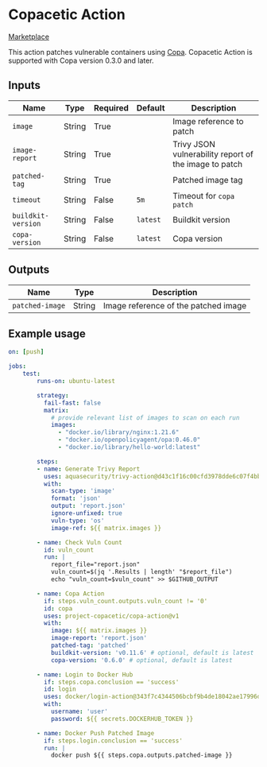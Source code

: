 # Copacetic Action

[Marketplace](https://github.com/marketplace/actions/copacetic-action)

This action patches vulnerable containers using [Copa](https://github.com/project-copacetic/copacetic).
Copacetic Action is supported with Copa version 0.3.0 and later.

## Inputs

| Name               | Type   | Required | Default  | Description                                           |
| ------------------ | ------ | -------- | -------- | ----------------------------------------------------- |
| `image`            | String | True     |          | Image reference to patch                              |
| `image-report`     | String | True     |          | Trivy JSON vulnerability report of the image to patch |
| `patched-tag`      | String | True     |          | Patched image tag                                     |
| `timeout`          | String | False    | `5m`     | Timeout for `copa patch`                              |
| `buildkit-version` | String | False    | `latest` | Buildkit version                                      |
| `copa-version`     | String | False    | `latest` | Copa version                                          |

## Outputs

| Name            | Type   | Description                          |
| --------------- | ------ | ------------------------------------ |
| `patched-image` | String | Image reference of the patched image |

## Example usage

```yaml
on: [push]

jobs:
    test:
        runs-on: ubuntu-latest

        strategy:
          fail-fast: false
          matrix:
            # provide relevant list of images to scan on each run
            images:
              - "docker.io/library/nginx:1.21.6"
              - "docker.io/openpolicyagent/opa:0.46.0"
              - "docker.io/library/hello-world:latest"

        steps:
        - name: Generate Trivy Report
          uses: aquasecurity/trivy-action@d43c1f16c00cfd3978dde6c07f4bbcf9eb6993ca # 0.16.1
          with:
            scan-type: 'image'
            format: 'json'
            output: 'report.json'
            ignore-unfixed: true
            vuln-type: 'os'
            image-ref: ${{ matrix.images }}

        - name: Check Vuln Count
          id: vuln_count
          run: |
            report_file="report.json"
            vuln_count=$(jq '.Results | length' "$report_file")
            echo "vuln_count=$vuln_count" >> $GITHUB_OUTPUT

        - name: Copa Action
          if: steps.vuln_count.outputs.vuln_count != '0'
          id: copa
          uses: project-copacetic/copa-action@v1
          with:
            image: ${{ matrix.images }}
            image-report: 'report.json'
            patched-tag: 'patched'
            buildkit-version: 'v0.11.6' # optional, default is latest
            copa-version: '0.6.0' # optional, default is latest

        - name: Login to Docker Hub
          if: steps.copa.conclusion == 'success'
          id: login
          uses: docker/login-action@343f7c4344506bcbf9b4de18042ae17996df046d # v3.0.0
          with:
            username: 'user'
            password: ${{ secrets.DOCKERHUB_TOKEN }}

        - name: Docker Push Patched Image
          if: steps.login.conclusion == 'success'
          run: |
            docker push ${{ steps.copa.outputs.patched-image }}
```
